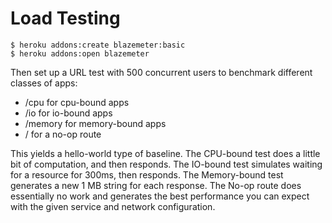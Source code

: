 # Load Testing

```
$ heroku addons:create blazemeter:basic
$ heroku addons:open blazemeter
```

Then set up a URL test with 500 concurrent users to benchmark different classes of apps:

- /cpu for cpu-bound apps
- /io for io-bound apps
- /memory for memory-bound apps
- / for a no-op route

This yields a hello-world type of baseline.
The CPU-bound test does a little bit of computation, and then responds.
The IO-bound test simulates waiting for a resource for 300ms, then responds.
The Memory-bound test generates a new 1 MB string for each response.
The No-op route does essentially no work and generates the best performance you can expect with the given service and network configuration.

